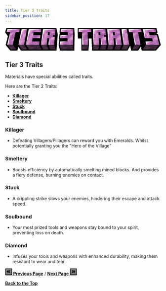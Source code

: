 ```yaml
---
title: Tier 3 Traits
sidebar_position: 17
---
```


![Tier 3 Materials](../_assets/images/tinkers-tier_3_traits.png)

## Tier 3 Traits

Materials have special abilities called traits.

Here are the Tier 2 Traits: 
 - [**Killager**](./tier_3_traits.md#killager)
 - [**Smeltery**](./tier_3_traits.md#smeltery)
 - [**Stuck**](./tier_3_traits.md#stuck)
 - [**Soulbound**](./tier_3_traits.md#soulbound)
 - [**Diamond**](./tier_3_traits.md#diamond)

### Killager 
- Defeating Villagers/Pillagers can reward you with Emeralds. Whilst potentially granting you the "Hero of the Village"

### Smeltery 
- Boosts efficiency by automatically smelting mined blocks. And provides a fiery defense, burning enemies on contact.

### Stuck 
- A crippling strike slows your enemies, hindering their escape and attack speed.

### Soulbound 
- Your most prized tools and weapons stay bound to your spirit, preventing loss on death.

### Diamond 
- Infuses your tools and weapons with enhanced durability, making them resistant to wear and tear.

[![Back](../_assets/images/tinkers-back.png) **Previous Page**](./tier_3.md) / [**Next Page** ![Next](../_assets/images/tinkers-next.png)](./tier_4.md)

[**Back to the Top**](./tier_3_traits.md#tier-3-traits)
